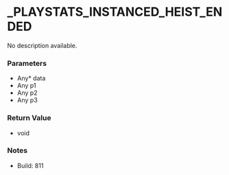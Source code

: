 # _PLAYSTATS_INSTANCED_HEIST_ENDED

No description available.

### Parameters
* Any* data
* Any p1
* Any p2
* Any p3

### Return Value
* void

### Notes
* Build: 811

